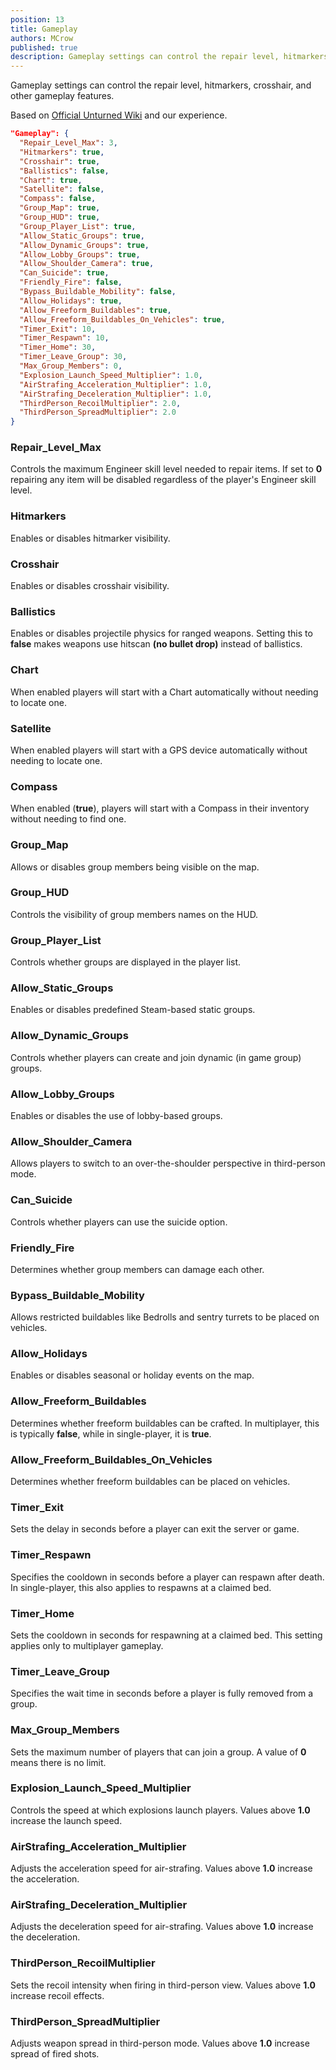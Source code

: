 ```yaml
---
position: 13
title: Gameplay
authors: MCrow
published: true
description: Gameplay settings can control the repair level, hitmarkers, crosshair, and other gameplay features.
---
```


Gameplay settings can control the repair level, hitmarkers, crosshair, and other gameplay features.

Based on [Official Unturned Wiki](https://unturned.wiki.gg/wiki/Gameplay_config#Gameplay) and our experience.

```json
"Gameplay": {
  "Repair_Level_Max": 3,
  "Hitmarkers": true,
  "Crosshair": true,
  "Ballistics": false,
  "Chart": true,
  "Satellite": false,
  "Compass": false,
  "Group_Map": true,
  "Group_HUD": true,
  "Group_Player_List": true,
  "Allow_Static_Groups": true,
  "Allow_Dynamic_Groups": true,
  "Allow_Lobby_Groups": true,
  "Allow_Shoulder_Camera": true,
  "Can_Suicide": true,
  "Friendly_Fire": false,
  "Bypass_Buildable_Mobility": false,
  "Allow_Holidays": true,
  "Allow_Freeform_Buildables": true,
  "Allow_Freeform_Buildables_On_Vehicles": true,
  "Timer_Exit": 10,
  "Timer_Respawn": 10,
  "Timer_Home": 30,
  "Timer_Leave_Group": 30,
  "Max_Group_Members": 0,
  "Explosion_Launch_Speed_Multiplier": 1.0,
  "AirStrafing_Acceleration_Multiplier": 1.0,
  "AirStrafing_Deceleration_Multiplier": 1.0,
  "ThirdPerson_RecoilMultiplier": 2.0,
  "ThirdPerson_SpreadMultiplier": 2.0
}
```

### Repair_Level_Max
Controls the maximum Engineer skill level needed to repair items. If set to **0** repairing any item will be disabled regardless of the player's Engineer skill level.

### Hitmarkers
Enables or disables hitmarker visibility.

### Crosshair
Enables or disables crosshair visibility.

### Ballistics
Enables or disables projectile physics for ranged weapons. Setting this to **false** makes weapons use hitscan **(no bullet drop)** instead of ballistics.

### Chart
When enabled players will start with a Chart automatically without needing to locate one.

### Satellite
When enabled players will start with a GPS device automatically without needing to locate one.

### Compass
When enabled (**true**), players will start with a Compass in their inventory without needing to find one.

### Group_Map
Allows or disables group members being visible on the map.

### Group_HUD
Controls the visibility of group members names on the HUD.

### Group_Player_List
Controls whether groups are displayed in the player list.

### Allow_Static_Groups
Enables or disables predefined Steam-based static groups.

### Allow_Dynamic_Groups
Controls whether players can create and join dynamic (in game group) groups.

### Allow_Lobby_Groups
Enables or disables the use of lobby-based groups.

### Allow_Shoulder_Camera
Allows players to switch to an over-the-shoulder perspective in third-person mode.

### Can_Suicide
Controls whether players can use the suicide option.

### Friendly_Fire
Determines whether group members can damage each other.

### Bypass_Buildable_Mobility
Allows restricted buildables like Bedrolls and sentry turrets to be placed on vehicles.

### Allow_Holidays
Enables or disables seasonal or holiday events on the map.

### Allow_Freeform_Buildables
Determines whether freeform buildables can be crafted. In multiplayer, this is typically **false**, while in single-player, it is **true**.

### Allow_Freeform_Buildables_On_Vehicles
Determines whether freeform buildables can be placed on vehicles.

### Timer_Exit
Sets the delay in seconds before a player can exit the server or game.

### Timer_Respawn
Specifies the cooldown in seconds before a player can respawn after death. In single-player, this also applies to respawns at a claimed bed.

### Timer_Home
Sets the cooldown in seconds for respawning at a claimed bed. This setting applies only to multiplayer gameplay.

### Timer_Leave_Group
Specifies the wait time in seconds before a player is fully removed from a group.

### Max_Group_Members
Sets the maximum number of players that can join a group. A value of **0** means there is no limit.

### Explosion_Launch_Speed_Multiplier
Controls the speed at which explosions launch players. Values above **1.0** increase the launch speed.

### AirStrafing_Acceleration_Multiplier
Adjusts the acceleration speed for air-strafing. Values above **1.0** increase the acceleration.

### AirStrafing_Deceleration_Multiplier
Adjusts the deceleration speed for air-strafing. Values above **1.0** increase the deceleration.

### ThirdPerson_RecoilMultiplier
Sets the recoil intensity when firing in third-person view. Values above **1.0** increase recoil effects.

### ThirdPerson_SpreadMultiplier
Adjusts weapon spread in third-person mode. Values above **1.0** increase spread of fired shots.
